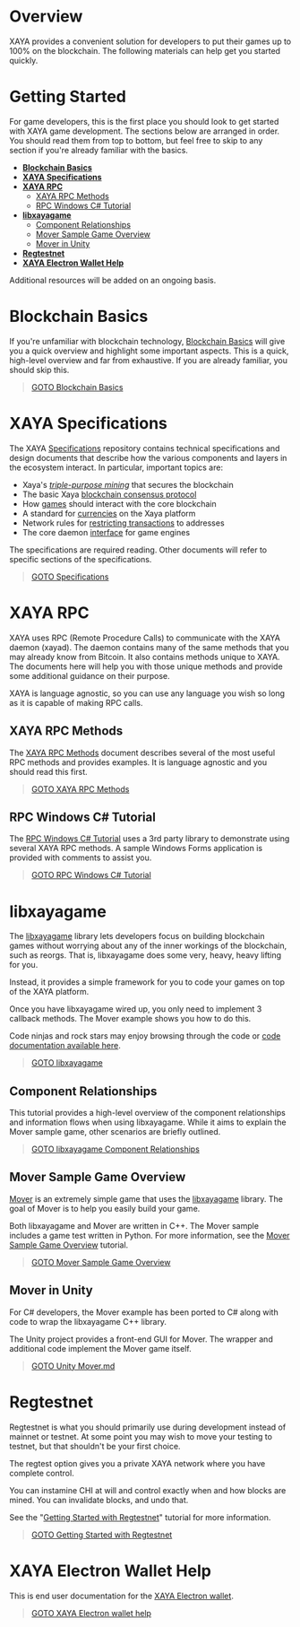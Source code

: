 # Overview

XAYA provides a convenient solution for developers to put their games up to 100% on the blockchain. The following materials can help get you started quickly.

# Getting Started

For game developers, this is the first place you should look to get started with XAYA game development. The sections below are arranged in order. You should read them from top to bottom, but feel free to skip to any section if you're already familiar with the basics. 

- **[Blockchain Basics](#Blockchain-Basics)**
- **[XAYA Specifications](#XAYA-Specifications)**
- **[XAYA RPC](#XAYA-RPC)**
	+ [XAYA RPC Methods](#XAYA-RPC-Methods)
	+ [RPC Windows C# Tutorial](#RPC-Windows-C-Tutorial)
- **[libxayagame](#libxayagame)**
	+ [Component Relationships](#Component-Relationships)
	+ [Mover Sample Game Overview](#Mover-Sample-Game-Overview)
	+ [Mover in Unity](#Mover-in-Unity)
- **[Regtestnet](#Regtestnet)**
- **[XAYA Electron Wallet Help](#XAYA-Electron-Wallet-Help)**

Additional resources will be added on an ongoing basis. 

# Blockchain Basics

If you're unfamiliar with blockchain technology, [Blockchain Basics]() will give you a quick overview and highlight some important aspects. This is a quick, high-level overview and far from exhaustive. If you are already familiar, you should skip this.

> [GOTO Blockchain Basics](Blockchain%20General.md)

# XAYA Specifications

The XAYA [Specifications](https://github.com/xaya/xaya_docs) repository contains technical specifications and design documents that
describe how the various components and layers in the ecosystem interact.
In particular, important topics are:

* Xaya's [*triple-purpose mining*](https://github.com/xaya/xaya_docs/blob/master/mining.md) that secures the blockchain
* The basic Xaya [blockchain consensus protocol](https://github.com/xaya/xaya_docs/blob/master/blockchain.md)
* How [games](https://github.com/xaya/xaya_docs/blob/master/games.md) should interact with the core blockchain
* A standard for [currencies](https://github.com/xaya/xaya_docs/blob/master/currencies.md) on the Xaya platform
* Network rules for [restricting transactions](https://github.com/xaya/xaya_docs/blob/master/addressrestrictions.md)
  to addresses
* The core daemon [interface](https://github.com/xaya/xaya_docs/blob/master/interface.md) for game engines

The specifications are required reading. Other documents will refer to specific sections of the specifications. 

> [GOTO Specifications](https://github.com/xaya/xaya_docs)

# XAYA RPC 

XAYA uses RPC (Remote Procedure Calls) to communicate with the XAYA daemon (xayad). The daemon contains many of the same methods that you may already know from Bitcoin. It also contains methods unique to XAYA. The documents here will help you with those unique methods and provide some additional guidance on their purpose. 

XAYA is language agnostic, so you can use any language you wish so long as it is capable of making RPC calls. 

## XAYA RPC Methods

The [XAYA RPC Methods](XAYA%20RPC%20Methods.md) document describes several of the most useful RPC methods and provides examples. It is language agnostic and you should read this first.

> [GOTO XAYA RPC Methods](XAYA%20RPC%20Methods.md)

## RPC Windows C# Tutorial

The [RPC Windows C# Tutorial](RPC%20Windows%20C%23%20Tutorial/XAYA%20RPC%20Tutorial.md) uses a 3rd party library to demonstrate using several XAYA RPC methods. A sample Windows Forms application is provided with comments to assist you.

> [GOTO RPC Windows C# Tutorial](RPC%20Windows%20C%23%20Tutorial/XAYA%20RPC%20Tutorial.md)

# libxayagame

The [libxayagame](https://github.com/xaya/libxayagame) library lets developers focus on building blockchain games without worrying about any of the inner workings of the blockchain, such as reorgs. That is, libxayagame does some very, heavy, heavy lifting for you. 

Instead, it provides a simple framework for you to code your games on top of the XAYA platform. 

Once you have libxayagame wired up, you only need to implement 3 callback methods. The Mover example shows you how to do this. 

Code ninjas and rock stars may enjoy browsing through the code or [code documentation available here](https://xaya.io/#The-doxygen-documentation-still-needs-to-be-uploaded).

> [GOTO libxayagame](https://github.com/xaya/libxayagame) 

## Component Relationships

This tutorial provides a high-level overview of the component relationships and information flows when using libxayagame. While it aims to explain the Mover sample game, other scenarios are briefly outlined.

> [GOTO libxayagame Component Relationships](libxayagame%20Component%20Relationships.md)

## Mover Sample Game Overview

[Mover](https://github.com/xaya/libxayagame/tree/master/mover) is an extremely simple game that uses the [libxayagame](https://github.com/xaya/libxayagame) library. The goal of Mover is to help you easily build your game.

Both libxayagame and Mover are written in C++. The Mover sample includes a game test written in Python. For more information, see the [Mover Sample Game Overview](Mover.md) tutorial.

> [GOTO Mover Sample Game Overview](Mover.md) 

## Mover in Unity

For C# developers, the Mover example has been ported to C# along with code to wrap the libxayagame C++ library. 

The Unity project provides a front-end GUI for Mover. The wrapper and additional code implement the Mover game itself.

> [GOTO Unity Mover.md](Unity%20Mover.md)

# Regtestnet

Regtestnet is what you should primarily use during development instead of mainnet or testnet. At some point you may wish to move your testing to testnet, but that shouldn't be your first choice.

The regtest option gives you a private XAYA network where you have complete control.

You can instamine CHI at will and control exactly when and how blocks are mined. You can invalidate blocks, and undo that.

See the "[Getting Started with Regtestnet](Regtestnet.md)" tutorial for more information.

> [GOTO Getting Started with Regtestnet](Regtestnet.md)


# XAYA Electron Wallet Help

This is end user documentation for the [XAYA Electron wallet]().

> [GOTO XAYA Electron wallet help]()


















